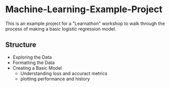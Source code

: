 # Machine-Learning-Example-Project
This is an example project for a "Learnathon" workshop to walk through the process of making a basic logistic regression model. 

## Structure
- Exploring the Data
- Formatting the Data
- Creating a Basic Model
  - Understanding loss and accuract metrics
  - plotting performance and history 
